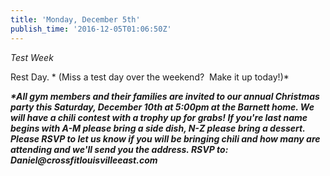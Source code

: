 ```yaml
---
title: 'Monday, December 5th'
publish_time: '2016-12-05T01:06:50Z'
---
```


*Test Week*

Rest Day. * (Miss a test day over the weekend?  Make it up today!)*

***\*All gym members and their families are invited to our annual
Christmas party this Saturday, December 10th at 5:00pm at the Barnett
home. We will have a chili contest with a trophy up for grabs! If you're
last name begins with A-M please bring a side dish, N-Z please bring a
dessert. Please RSVP to let us know if you will be bringing chili and
how many are attending and we'll send you the address. RSVP to:
Daniel\@crossfitlouisvilleeast.com***
